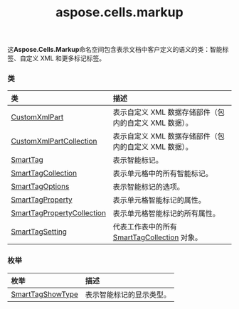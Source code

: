 ﻿---
title: aspose.cells.markup
second_title: Aspose.Cells for Python via .NET API 参考资料
description:
type: docs
weight: 10
url: /zh/python-net/aspose.cells.markup/
is_root: false
---
这**Aspose.Cells.Markup**命名空间包含表示文档中客户定义的语义的类：智能标签、自定义 XML 和更多标记标签。

### 类
|类|描述|
| :- | :- |
| [CustomXmlPart](/cells/zh/python-net/aspose.cells.markup/customxmlpart) |表示自定义 XML 数据存储部件（包内的自定义 XML 数据）。|
| [CustomXmlPartCollection](/cells/zh/python-net/aspose.cells.markup/customxmlpartcollection) |表示自定义 XML 数据存储部件（包内的自定义 XML 数据）。|
| [SmartTag](/cells/zh/python-net/aspose.cells.markup/smarttag) |表示智能标记。|
| [SmartTagCollection](/cells/zh/python-net/aspose.cells.markup/smarttagcollection) |表示单元格中的所有智能标记。|
| [SmartTagOptions](/cells/zh/python-net/aspose.cells.markup/smarttagoptions) |表示智能标记的选项。|
| [SmartTagProperty](/cells/zh/python-net/aspose.cells.markup/smarttagproperty) |表示单元格智能标记的属性。|
| [SmartTagPropertyCollection](/cells/zh/python-net/aspose.cells.markup/smarttagpropertycollection) |表示单元格智能标记的所有属性。|
| [SmartTagSetting](/cells/zh/python-net/aspose.cells.markup/smarttagsetting) |代表工作表中的所有 [SmartTagCollection](/cells/zh/python-net/aspose.cells.markup/smarttagcollection) 对象。|


### 枚举
|枚举|描述|
| :- | :- |
| [SmartTagShowType](/cells/zh/python-net/aspose.cells.markup/smarttagshowtype) |表示智能标记的显示类型。|


